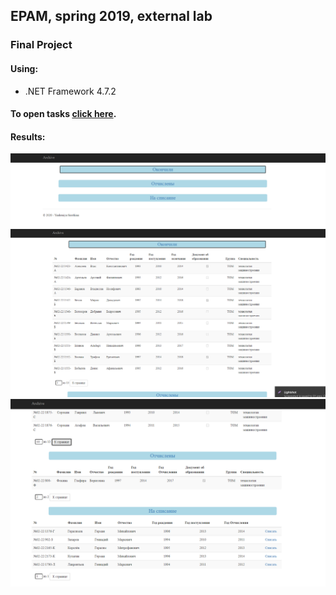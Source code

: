 ## EPAM, spring 2019, external lab
### Final Project

#### Using:   
- .NET Framework 4.7.2   

#### To open tasks [click here][link].    
[link]:</docs/07_project.pdf>   

#### Results:   
![](docs/step4_01.png)   
![](docs/step4_02.png)   
![](docs/step4_03.png)   